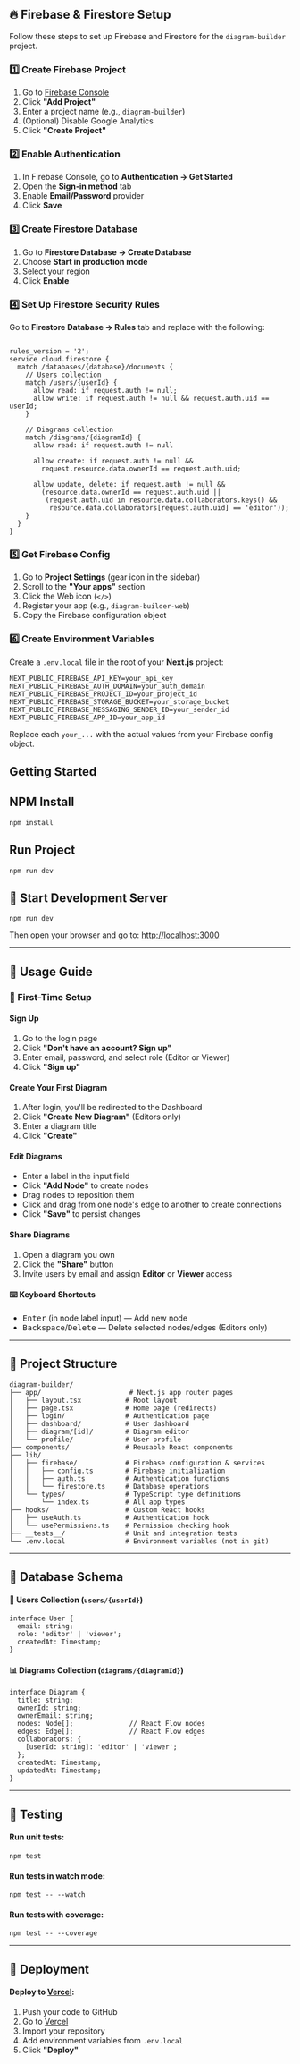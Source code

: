 <h2>🔥 Firebase & Firestore Setup</h2>

<p>Follow these steps to set up Firebase and Firestore for the <code>diagram-builder</code> project.</p>

<h3>1️⃣ Create Firebase Project</h3>
<ol>
  <li>Go to <a href="https://console.firebase.google.com/" target="_blank">Firebase Console</a></li>
  <li>Click <strong>"Add Project"</strong></li>
  <li>Enter a project name (e.g., <code>diagram-builder</code>)</li>
  <li>(Optional) Disable Google Analytics</li>
  <li>Click <strong>"Create Project"</strong></li>
</ol>

<h3>2️⃣ Enable Authentication</h3>
<ol>
  <li>In Firebase Console, go to <strong>Authentication → Get Started</strong></li>
  <li>Open the <strong>Sign-in method</strong> tab</li>
  <li>Enable <strong>Email/Password</strong> provider</li>
  <li>Click <strong>Save</strong></li>
</ol>

<h3>3️⃣ Create Firestore Database</h3>
<ol>
  <li>Go to <strong>Firestore Database → Create Database</strong></li>
  <li>Choose <strong>Start in production mode</strong></li>
  <li>Select your region</li>
  <li>Click <strong>Enable</strong></li>
</ol>

<h3>4️⃣ Set Up Firestore Security Rules</h3>
<p>Go to <strong>Firestore Database → Rules</strong> tab and replace with the following:</p>

<pre><code>
rules_version = '2';
service cloud.firestore {
  match /databases/{database}/documents {
    // Users collection
    match /users/{userId} {
      allow read: if request.auth != null;
      allow write: if request.auth != null && request.auth.uid == userId;
    }
    
    // Diagrams collection
    match /diagrams/{diagramId} {
      allow read: if request.auth != null 
      
      allow create: if request.auth != null && 
        request.resource.data.ownerId == request.auth.uid;
      
      allow update, delete: if request.auth != null && 
        (resource.data.ownerId == request.auth.uid ||
         (request.auth.uid in resource.data.collaborators.keys() &&
          resource.data.collaborators[request.auth.uid] == 'editor'));
    }
  }
}
</code></pre>

<h3>5️⃣ Get Firebase Config</h3>
<ol>
  <li>Go to <strong>Project Settings</strong> (gear icon in the sidebar)</li>
  <li>Scroll to the <strong>"Your apps"</strong> section</li>
  <li>Click the Web icon (<code>&lt;/&gt;</code>)</li>
  <li>Register your app (e.g., <code>diagram-builder-web</code>)</li>
  <li>Copy the Firebase configuration object</li>
</ol>

<h3>6️⃣ Create Environment Variables</h3>
<p>Create a <code>.env.local</code> file in the root of your <strong>Next.js</strong> project:</p>

<pre><code>NEXT_PUBLIC_FIREBASE_API_KEY=your_api_key
NEXT_PUBLIC_FIREBASE_AUTH_DOMAIN=your_auth_domain
NEXT_PUBLIC_FIREBASE_PROJECT_ID=your_project_id
NEXT_PUBLIC_FIREBASE_STORAGE_BUCKET=your_storage_bucket
NEXT_PUBLIC_FIREBASE_MESSAGING_SENDER_ID=your_sender_id
NEXT_PUBLIC_FIREBASE_APP_ID=your_app_id
</code></pre>

<p>Replace each <code>your_...</code> with the actual values from your Firebase config object.</p>


## Getting Started

<h2> NPM Install</h2>
<pre><code>npm install</code></pre>

<h2> Run Project</h2>
<pre><code>npm run dev</code></pre>

<h2>🚀 Start Development Server</h2>

<pre><code>npm run dev</code></pre>

<p>Then open your browser and go to: <a href="http://localhost:3000" target="_blank">http://localhost:3000</a></p>

<hr />

<h2>📖 Usage Guide</h2>

<h3>🔐 First-Time Setup</h3>

<h4>Sign Up</h4>
<ol>
  <li>Go to the login page</li>
  <li>Click <strong>"Don't have an account? Sign up"</strong></li>
  <li>Enter email, password, and select role (Editor or Viewer)</li>
  <li>Click <strong>"Sign up"</strong></li>
</ol>

<h4>Create Your First Diagram</h4>
<ol>
  <li>After login, you'll be redirected to the Dashboard</li>
  <li>Click <strong>"Create New Diagram"</strong> (Editors only)</li>
  <li>Enter a diagram title</li>
  <li>Click <strong>"Create"</strong></li>
</ol>

<h4>Edit Diagrams</h4>
<ul>
  <li>Enter a label in the input field</li>
  <li>Click <strong>"Add Node"</strong> to create nodes</li>
  <li>Drag nodes to reposition them</li>
  <li>Click and drag from one node's edge to another to create connections</li>
  <li>Click <strong>"Save"</strong> to persist changes</li>
</ul>

<h4>Share Diagrams</h4>
<ol>
  <li>Open a diagram you own</li>
  <li>Click the <strong>"Share"</strong> button</li>
  <li>Invite users by email and assign <strong>Editor</strong> or <strong>Viewer</strong> access</li>
</ol>

<h4>⌨️ Keyboard Shortcuts</h4>
<ul>
  <li><kbd>Enter</kbd> (in node label input) — Add new node</li>
  <li><kbd>Backspace</kbd>/<kbd>Delete</kbd> — Delete selected nodes/edges (Editors only)</li>
</ul>

<hr />

<h2>📁 Project Structure</h2>

<pre><code>diagram-builder/
├── app/                      # Next.js app router pages
│   ├── layout.tsx           # Root layout
│   ├── page.tsx             # Home page (redirects)
│   ├── login/               # Authentication page
│   ├── dashboard/           # User dashboard
│   ├── diagram/[id]/        # Diagram editor
│   └── profile/             # User profile
├── components/              # Reusable React components
├── lib/
│   ├── firebase/            # Firebase configuration & services
│   │   ├── config.ts        # Firebase initialization
│   │   ├── auth.ts          # Authentication functions
│   │   └── firestore.ts     # Database operations
│   └── types/               # TypeScript type definitions
│       └── index.ts         # All app types
├── hooks/                   # Custom React hooks
│   ├── useAuth.ts           # Authentication hook
│   └── usePermissions.ts    # Permission checking hook
├── __tests__/               # Unit and integration tests
└── .env.local               # Environment variables (not in git)
</code></pre>

<hr />

<h2>🧩 Database Schema</h2>

<h4>👤 Users Collection (<code>users/{userId}</code>)</h4>

<pre><code>interface User {
  email: string;
  role: 'editor' | 'viewer';
  createdAt: Timestamp;
}
</code></pre>

<h4>📊 Diagrams Collection (<code>diagrams/{diagramId}</code>)</h4>

<pre><code>interface Diagram {
  title: string;
  ownerId: string;
  ownerEmail: string;
  nodes: Node[];              // React Flow nodes
  edges: Edge[];              // React Flow edges
  collaborators: {
    [userId: string]: 'editor' | 'viewer';
  };
  createdAt: Timestamp;
  updatedAt: Timestamp;
}
</code></pre>

<hr />

<h2>🧪 Testing</h2>

<h4>Run unit tests:</h4>
<pre><code>npm test</code></pre>

<h4>Run tests in watch mode:</h4>
<pre><code>npm test -- --watch</code></pre>

<h4>Run tests with coverage:</h4>
<pre><code>npm test -- --coverage</code></pre>

<hr />

<h2>🚀 Deployment</h2>

<h4>Deploy to <a href="https://vercel.com" target="_blank">Vercel</a>:</h4>
<ol>
  <li>Push your code to GitHub</li>
  <li>Go to <a href="https://vercel.com" target="_blank">Vercel</a></li>
  <li>Import your repository</li>
  <li>Add environment variables from <code>.env.local</code></li>
  <li>Click <strong>"Deploy"</strong></li>
</ol>

